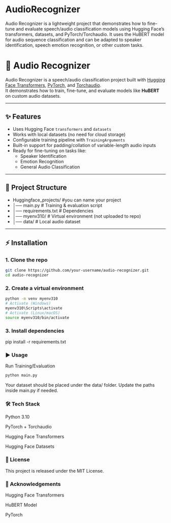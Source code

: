 # AudioRecognizer
Audio Recognizer is a lightweight project that demonstrates how to fine-tune and evaluate speech/audio classification models using Hugging Face’s transformers, datasets, and PyTorch/Torchaudio. It uses the HuBERT model  for audio sequence classification and can be adapted to speaker identification, speech emotion recognition, or other custom tasks.

# 🎤 Audio Recognizer

Audio Recognizer is a speech/audio classification project built with [Hugging Face Transformers](https://huggingface.co/transformers/), [PyTorch](https://pytorch.org/), and [Torchaudio](https://pytorch.org/audio/stable/index.html).  
It demonstrates how to train, fine-tune, and evaluate models like **HuBERT** on custom audio datasets.

---

## ✨ Features
- Uses Hugging Face `transformers` and `datasets`
- Works with local datasets (no need for cloud storage)
- Configurable training pipeline with `TrainingArguments`
- Built-in support for padding/collation of variable-length audio inputs
- Ready for fine-tuning on tasks like:
  - Speaker Identification
  - Emotion Recognition
  - General Audio Classification

---

## 📂 Project Structure
- Huggingface_projects/     #you can name your project 
- │── main.py # Training & evaluation script
- │── requirements.txt # Dependencies
- │── myenv310/ # Virtual environment (not uploaded to repo)
- │── data/ # Local audio dataset 


---

## ⚡ Installation

### 1. Clone the repo
```bash
git clone https://github.com/your-username/audio-recognizer.git
cd audio-recognizer
```

### 2. Create a virtual environment
```bash
python -m venv myenv310
# Activate (Windows)
myenv310\Scripts\activate
# Activate (Linux/macOS)
source myenv310/bin/activate
```

### 3. Install dependencies
pip install -r requirements.txt

### ▶️ Usage
Run Training/Evaluation
```bash
python main.py
```
Your dataset should be placed under the data/ folder. Update the paths inside main.py if needed.


### 🛠️ Tech Stack

Python 3.10

PyTorch + Torchaudio

Hugging Face Transformers

Hugging Face Datasets

### 📜 License

This project is released under the MIT License.

### 🙌 Acknowledgements

Hugging Face Transformers

HuBERT Model

PyTorch
